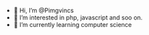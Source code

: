 - 👋 Hi, I’m @Pimgvincs
- 👀 I’m interested in php, javascript and soo on.
- 🌱 I’m currently learning computer science


<!---
Pimgvincs/Pimgvincs is a ✨ special ✨ repository because its `README.md` (this file) appears on your GitHub profile.
You can click the Preview link to take a look at your changes.
--->
